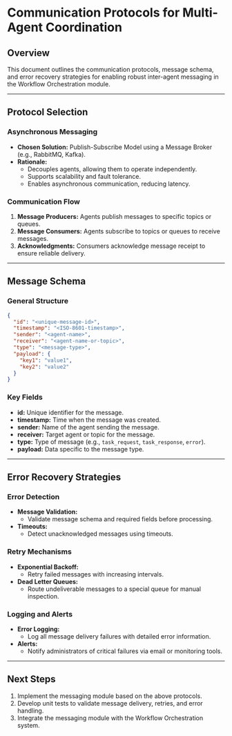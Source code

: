 # Communication Protocols for Multi-Agent Coordination

## Overview
This document outlines the communication protocols, message schema, and error recovery strategies for enabling robust inter-agent messaging in the Workflow Orchestration module.

---

## Protocol Selection

### Asynchronous Messaging
- **Chosen Solution:** Publish-Subscribe Model using a Message Broker (e.g., RabbitMQ, Kafka).
- **Rationale:**
  - Decouples agents, allowing them to operate independently.
  - Supports scalability and fault tolerance.
  - Enables asynchronous communication, reducing latency.

### Communication Flow
1. **Message Producers:** Agents publish messages to specific topics or queues.
2. **Message Consumers:** Agents subscribe to topics or queues to receive messages.
3. **Acknowledgments:** Consumers acknowledge message receipt to ensure reliable delivery.

---

## Message Schema

### General Structure
```json
{
  "id": "<unique-message-id>",
  "timestamp": "<ISO-8601-timestamp>",
  "sender": "<agent-name>",
  "receiver": "<agent-name-or-topic>",
  "type": "<message-type>",
  "payload": {
    "key1": "value1",
    "key2": "value2"
  }
}
```

### Key Fields
- **id:** Unique identifier for the message.
- **timestamp:** Time when the message was created.
- **sender:** Name of the agent sending the message.
- **receiver:** Target agent or topic for the message.
- **type:** Type of message (e.g., `task_request`, `task_response`, `error`).
- **payload:** Data specific to the message type.

---

## Error Recovery Strategies

### Error Detection
- **Message Validation:**
  - Validate message schema and required fields before processing.
- **Timeouts:**
  - Detect unacknowledged messages using timeouts.

### Retry Mechanisms
- **Exponential Backoff:**
  - Retry failed messages with increasing intervals.
- **Dead Letter Queues:**
  - Route undeliverable messages to a special queue for manual inspection.

### Logging and Alerts
- **Error Logging:**
  - Log all message delivery failures with detailed error information.
- **Alerts:**
  - Notify administrators of critical failures via email or monitoring tools.

---

## Next Steps
1. Implement the messaging module based on the above protocols.
2. Develop unit tests to validate message delivery, retries, and error handling.
3. Integrate the messaging module with the Workflow Orchestration system.